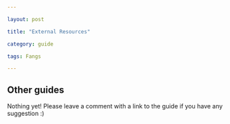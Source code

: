 ```yaml
---

layout: post

title: "External Resources"

category: guide

tags: Fangs

---
```


## Other guides

Nothing yet! Please leave a comment with a link to the guide if you have any suggestion :)
